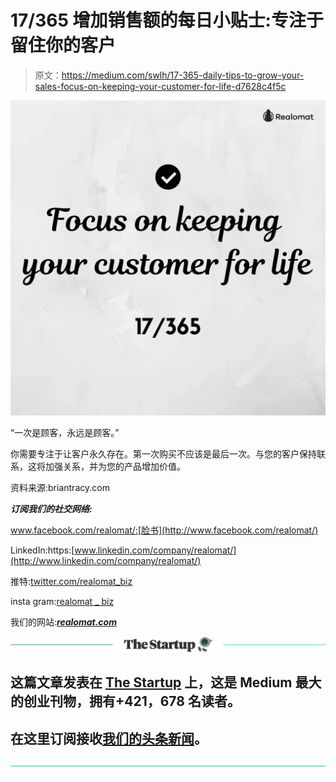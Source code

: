 # 17/365 增加销售额的每日小贴士:专注于留住你的客户

> 原文：<https://medium.com/swlh/17-365-daily-tips-to-grow-your-sales-focus-on-keeping-your-customer-for-life-d7628c4f5c>

![](img/1cf1b57de2ebf63d7c25973fcc6e58ed.png)

“一次是顾客，永远是顾客。”

你需要专注于让客户永久存在。第一次购买不应该是最后一次。与您的客户保持联系，这将加强关系，并为您的产品增加价值。

资料来源:briantracy.com

***订阅我们的社交网络:***

www.facebook.com/realomat/:[脸书](http://www.facebook.com/realomat/)

LinkedIn:https:[www.linkedin.com/company/realomat/](http://www.linkedin.com/company/realomat/)

推特:[twitter.com/realomat_biz](https://twitter.com/realomat_biz)

insta gram:[realomat _ biz](https://www.instagram.com/)

我们的网站:[***realomat.com***](https://www.realomat.com/)

[![](img/308a8d84fb9b2fab43d66c117fcc4bb4.png)](https://medium.com/swlh)

## 这篇文章发表在 [The Startup](https://medium.com/swlh) 上，这是 Medium 最大的创业刊物，拥有+421，678 名读者。

## 在这里订阅接收[我们的头条新闻](https://growthsupply.com/the-startup-newsletter/)。

[![](img/b0164736ea17a63403e660de5dedf91a.png)](https://medium.com/swlh)
